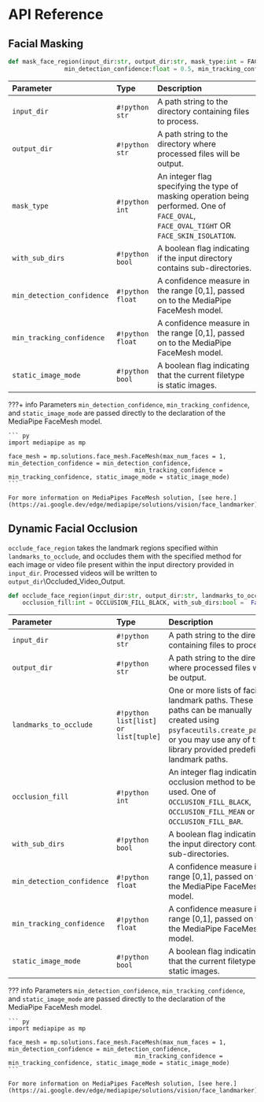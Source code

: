 # API Reference

## Facial Masking


``` py
def mask_face_region(input_dir:str, output_dir:str, mask_type:int = FACE_SKIN_ISOLATION, with_sub_dirs:bool = False,
                min_detection_confidence:float = 0.5, min_tracking_confidence:float = 0.5, static_image_mode:bool = False) -> None:
```

| Parameter                  | Type           | Description                                               |
| :------------------------- | :------------- | :-------------------------------------------------------- |
| `input_dir`                | `#!python str` | A path string to the directory containing files to process. |
| `output_dir`               | `#!python str` | A path string to the directory where processed files will be output. |
| `mask_type`                | `#!python int` | An integer flag specifying the type of masking operation being performed. One of `FACE_OVAL`, `FACE_OVAL_TIGHT` OR `FACE_SKIN_ISOLATION`. |
| `with_sub_dirs`            | `#!python bool` | A boolean flag indicating if the input directory contains sub-directories. |
| `min_detection_confidence` | `#!python float` | A confidence measure in the range [0,1], passed on to the MediaPipe FaceMesh model. |
| `min_tracking_confidence`  | `#!python float` | A confidence measure in the range [0,1], passed on to the MediaPipe FaceMesh model. |
| `static_image_mode`        | `#!python bool` | A boolean flag indicating that the current filetype is static images. |

???+ info
    Parameters `min_detection_confidence`, `min_tracking_confidence`, and `static_image_mode` are passed directly to the declaration of the MediaPipe FaceMesh model. 

    ``` py
    import mediapipe as mp

    face_mesh = mp.solutions.face_mesh.FaceMesh(max_num_faces = 1, min_detection_confidence = min_detection_confidence,
                                        min_tracking_confidence = min_tracking_confidence, static_image_mode = static_image_mode)
    ```

    For more information on MediaPipes FaceMesh solution, [see here.](https://ai.google.dev/edge/mediapipe/solutions/vision/face_landmarker)

## Dynamic Facial Occlusion

`occlude_face_region` takes the landmark regions specified within `landmarks_to_occlude`, and occludes them with the specified method for each image or video file present within the input directory provided in `input_dir`. Processed videos will be written to `output_dir`\\Occluded_Video_Output.

``` py
def occlude_face_region(input_dir:str, output_dir:str, landmarks_to_occlude:list[list[tuple]] | list[tuple], 
    occlusion_fill:int = OCCLUSION_FILL_BLACK, with_sub_dirs:bool =  False, min_detection_confidence:float = 0.5, min_tracking_confidence:float = 0.5, static_image_mode:bool = False) -> None:
```

| Parameter                  | Type           | Description                                               |
| :------------------------- | :------------- | :-------------------------------------------------------- |
| `input_dir`                | `#!python str` | A path string to the directory containing files to process. |
| `output_dir`               | `#!python str` | A path string to the directory where processed files will be output. |
| `landmarks_to_occlude` | `#!python list[list] or list[tuple]` | One or more lists of facial landmark paths. These paths can be manually created using `psyfaceutils.create_path()`, or you may use any of the library provided predefined landmark paths. |
| `occlusion_fill` | `#!python int` | An integer flag indicating the occlusion method to be used. One of `OCCLUSION_FILL_BLACK`, `OCCLUSION_FILL_MEAN` or `OCCLUSION_FILL_BAR`. |
| `with_sub_dirs`            | `#!python bool` | A boolean flag indicating if the input directory contains sub-directories. |
| `min_detection_confidence` | `#!python float` | A confidence measure in the range [0,1], passed on to the MediaPipe FaceMesh model. |
| `min_tracking_confidence`  | `#!python float` | A confidence measure in the range [0,1], passed on to the MediaPipe FaceMesh model. |
| `static_image_mode`        | `#!python bool` | A boolean flag indicating that the current filetype is static images. |


??? info
    Parameters `min_detection_confidence`, `min_tracking_confidence`, and `static_image_mode` are passed directly to the declaration of the MediaPipe FaceMesh model. 

    ``` py
    import mediapipe as mp

    face_mesh = mp.solutions.face_mesh.FaceMesh(max_num_faces = 1, min_detection_confidence = min_detection_confidence,
                                        min_tracking_confidence = min_tracking_confidence, static_image_mode = static_image_mode)
    ```

    For more information on MediaPipes FaceMesh solution, [see here.](https://ai.google.dev/edge/mediapipe/solutions/vision/face_landmarker)